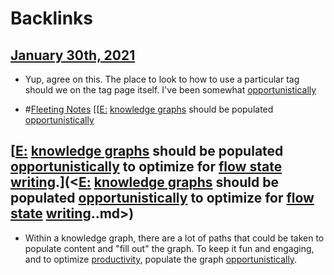 
# Backlinks
## [January 30th, 2021](<January 30th, 2021.md>)
- Yup, agree on this. The place to look to how to use a particular tag should we on the tag page itself. I've been somewhat [opportunistically]([opportunistically](<opportunistically.md>))

- #[Fleeting Notes](<Fleeting Notes.md>) [[[E:](<[[E:.md>) [knowledge graphs](<knowledge graphs.md>) should be populated [opportunistically](<opportunistically.md>)

## [[E:](<[E:.md>) [knowledge graphs](<knowledge graphs.md>) should be populated [opportunistically](<opportunistically.md>) to optimize for [flow state](<flow state.md>) [writing](<writing.md>).](<[E:](<E:.md>) [knowledge graphs](<knowledge graphs.md>) should be populated [opportunistically](<opportunistically.md>) to optimize for [flow state](<flow state.md>) [writing](<writing.md>)..md>)
- Within a knowledge graph, there are a lot of paths that could be taken to populate content and "fill out" the graph. To keep it fun and engaging, and to optimize [productivity](<productivity.md>), populate the graph [opportunistically](<opportunistically.md>).


